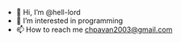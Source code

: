- 👋 Hi, I’m @hell-lord
- 👀 I’m interested in programming
- 📫 How to reach me chpavan2003@gmail.com

<!---
hell-lord/hell-lord is a ✨ special ✨ repository because its `README.md` (this file) appears on your GitHub profile.
You can click the Preview link to take a look at your changes.
--->
